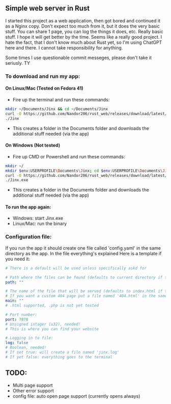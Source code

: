 ## Simple web server in Rust
I started this project as a web application, then got bored and continued it as a Nginx copy. 
Don't expect too much from it, but it does the very basic stuff. You can share 1 page, you can log the things it does, etc. Really basic stuff. I hope it will get better by the time. Seems like a really good project.
I hate the fact, that I don't know much about Rust yet, so I'm using ChatGPT here and there. I cannot take responsibility for anything.

Some times I use questionable commit messeges, please don't take it seriusly. TY

### To download and run my app:
#### On Linux/Mac (Tested on Fedora 41)
- Fire up the terminal and run these commands:
```sh
mkdir ~/Documents/Jinx && cd ~/Documents/Jinx
curl -O https://github.com/Nandor206/rust_web/releases/download/latest/Jinx
./Jinx
```
- This creates a folder in the Documents folder and downloads the additional stuff needed (via the app)

#### On Windows (Not tested)
- Fire up CMD or Powershell and run these commands:
```sh
mkdir ~/
mkdir $env:USERPROFILE\Documents\Jinx; cd $env:USERPROFILE\Documents\Jinx
curl -O https://github.com/Nandor206/rust_web/releases/download/latest/Jinx.exe
./Jinx.exe
```
- This creates a folder in the Documents folder and downloads the additional stuff needed (via the app)

#### To run the app again:
- Windows: start Jinx.exe
- Linux/Mac: run the binary

### Configuration file:
If you run the app it should create one file called 'config.yaml' in the same directory as the app.
In the file everything's explained
Here is a template if you need it:
```yaml
# There is a default will be used unless specifically askd for

# Path where the files can be found (defaults to current directory if the string is empty)
path: ""

# The name of the file that will be served (defaults to index.html if the string is empty)
# If you want a custom 404 page put a file named '404.html' in the same directory
main: ""
# .html supported, .php is not yet tested

# Port number:
port: 7878
# Unsigned intager (u32), needed!
# This is where you can find your website

# Logging in to file:
log: false
# Boolean, needed!
# If set true: will create a file named 'jinx.log'
# If yet false: everything goes to the terminal
```

## TODO:
- Multi page support
- Other error support
- config file: auto open page support (currently opens always)
